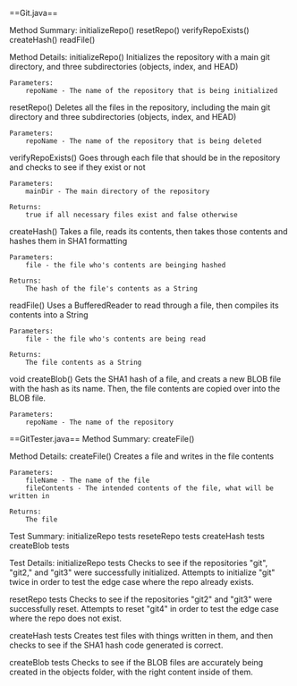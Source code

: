 ==Git.java==

Method Summary:
initializeRepo()
resetRepo()
verifyRepoExists()
createHash()
readFile()

Method Details:
initializeRepo()
    Initializes the repository with a main git directory, and three subdirectories (objects, index, and HEAD)

    Parameters:
        repoName - The name of the repository that is being initialized

resetRepo()
    Deletes all the files in the repository, including the main git directory and three subdirectories (objects, index, and HEAD)

    Parameters:
        repoName - The name of the repository that is being deleted

verifyRepoExists()
    Goes through each file that should be in the repository and checks to see if they exist or not

    Parameters:
        mainDir - The main directory of the repository

    Returns:
        true if all necessary files exist and false otherwise

createHash()
    Takes a file, reads its contents, then takes those contents and hashes them in SHA1 formatting

    Parameters:
        file - the file who's contents are beinging hashed
    
    Returns:
        The hash of the file's contents as a String

readFile()
    Uses a BufferedReader to read through a file, then compiles its contents into a String

    Parameters:
        file - the file who's contents are being read
    
    Returns:
        The file contents as a String

void createBlob()
    Gets the SHA1 hash of a file, and creats a new BLOB file with the hash as its name. Then, the file contents are copied over into the BLOB file.

    Parameters:
        repoName - The name of the repository


==GitTester.java==
Method Summary:
createFile()

Method Details:
createFile()
    Creates a file and writes in the file contents

    Parameters:
        fileName - The name of the file
        fileContents - The intended contents of the file, what will be written in
    
    Returns:
        The file

Test Summary:
initializeRepo tests
reseteRepo tests
createHash tests
createBlob tests

Test Details:
initializeRepo tests
    Checks to see if the repositories "git", "git2," and "git3" were successfully initialized. Attempts to initialize "git" twice in order to test the edge case where the repo already exists.

resetRepo tests
    Checks to see if the repositories "git2" and "git3" were successfully reset. Attempts to reset "git4" in order to test the edge case where the repo does not exist.

createHash tests
    Creates test files with things written in them, and then checks to see if the SHA1 hash code generated is correct.

createBlob tests
    Checks to see if the BLOB files are accurately being created in the objects folder, with the right content inside of them.
